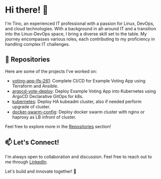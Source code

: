 # Hi there! 👋

I'm Tino, an experienced IT professional with a passion for Linux, DevOps, and cloud technologies. With a background in all-around IT and a transition into the Linux-DevOps space, I bring a diverse skill set to the table. My journey encompasses various roles, each contributing to my proficiency in handling complex IT challenges.

## 📂 Repositories

Here are some of the projects I've worked on:

- [voting-app-lfs-261](https://github.com/tinhutins/voting-app-lfs261): Complete CI/CD for Example Voting App using Terraform and Ansible.
- [argocd-vote-deploy](https://github.com/tinhutins/argocd-vote-deploy): Deploy Example Voting App into Kubernetes using ArgoCD Declarative GitOps for k8s.
- [kubernetes](https://github.com/tinhutins/kubernetes): Deploy HA kubeadm cluster, also if needed perform upgrade of cluster.
- [docker-swarm-config](https://github.com/tinhutins/docker-swarm-config): Deploy docker swarm cluster with nginx or haproxy as LB infront of cluster.

Feel free to explore more in the [Repositories](https://github.com/tinhutins?tab=repositories) section!

## 📫 Let's Connect!

I'm always open to collaboration and discussion. Feel free to reach out to me through [LinkedIn](https://www.linkedin.com/in/tino-hutinski/).

Let's build and innovate together! 🚀

<!--
**tinhutins/tinhutins** is a ✨ _special_ ✨ repository because its `README.md` (this file) appears on your GitHub profile.

Here are some ideas to get you started:

- 🔭 I’m currently working on ...
- 🌱 I’m currently learning ...
- 👯 I’m looking to collaborate on ...
- 🤔 I’m looking for help with ...
- 💬 Ask me about ...
- 📫 How to reach me: ...
- 😄 Pronouns: ...
- ⚡ Fun fact: ...
-->
